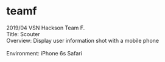 # teamf

2019/04 VSN Hackson Team F.<br/>
Title: Scouter<br/>
Overview: Display user information shot with a mobile phone<br/>
<br/>
Environment: iPhone 6s Safari<br/>





